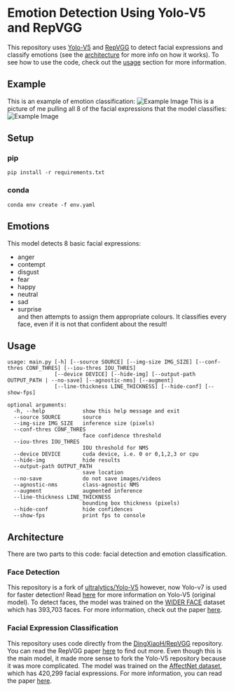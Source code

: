 
# Emotion Detection Using Yolo-V5 and RepVGG
This repository uses [Yolo-V5](https://github.com/ultralytics/yolov5) and [RepVGG](https://github.com/DingXiaoH/RepVGG) to detect facial expressions and classify emotions (see the [architecture](#Architecture) for more info on how it works). To see how to use the code, check out the [usage](#usage) section for more information.
## Example
This is an example of emotion classification:
![Example Image](example.png "Example Image")
This is a picture of me pulling all 8 of the facial expressions that the model classifies:
![Example Image](emotions.png "Emotions")<br>
## Setup
### pip
`pip install -r requirements.txt`
### conda
`conda env create -f env.yaml`
## Emotions
This model detects 8 basic facial expressions:
- anger
- contempt
- disgust
- fear
- happy
- neutral
- sad
- surprise<br>
and then attempts to assign them appropriate colours. It classifies every face, even if it is not that confident about the result!
## Usage
```
usage: main.py [-h] [--source SOURCE] [--img-size IMG_SIZE] [--conf-thres CONF_THRES] [--iou-thres IOU_THRES]
               [--device DEVICE] [--hide-img] [--output-path OUTPUT_PATH | --no-save] [--agnostic-nms] [--augment]
               [--line-thickness LINE_THICKNESS] [--hide-conf] [--show-fps]

optional arguments:
  -h, --help            show this help message and exit
  --source SOURCE       source
  --img-size IMG_SIZE   inference size (pixels)
  --conf-thres CONF_THRES
                        face confidence threshold
  --iou-thres IOU_THRES
                        IOU threshold for NMS
  --device DEVICE       cuda device, i.e. 0 or 0,1,2,3 or cpu
  --hide-img            hide results
  --output-path OUTPUT_PATH
                        save location
  --no-save             do not save images/videos
  --agnostic-nms        class-agnostic NMS
  --augment             augmented inference
  --line-thickness LINE_THICKNESS
                        bounding box thickness (pixels)
  --hide-conf           hide confidences
  --show-fps            print fps to console
```
## Architecture
There are two parts to this code: facial detection and emotion classification.
### Face Detection
This repository is a fork of [ultralytics/Yolo-V5](https://github.com/ultralytics/yolov5) however, now Yolo-v7 is used for faster detection! Read [here](https://ultralytics.com/yolov5) for more information on Yolo-V5 (original model). To detect faces, the model was trained on the [WIDER FACE](http://shuoyang1213.me/WIDERFACE/) dataset which has 393,703 faces. For more information, check out the paper [here](https://arxiv.org/pdf/1511.06523.pdf).
### Facial Expression Classification
This repository uses code directly from the [DingXiaoH/RepVGG](https://github.com/DingXiaoH/RepVGG) repository. You can read the RepVGG paper [here](https://arxiv.org/pdf/2101.03697.pdf) to find out more. Even though this is the main model, it made more sense to fork the Yolo-V5 repository because it was more complicated. The model was trained on the [AffectNet dataset](http://mohammadmahoor.com/affectnet/), which has 420,299 facial expressions. For more information, you can read the paper [here](http://mohammadmahoor.com/wp-content/uploads/2017/08/AffectNet_oneColumn-2.pdf).
